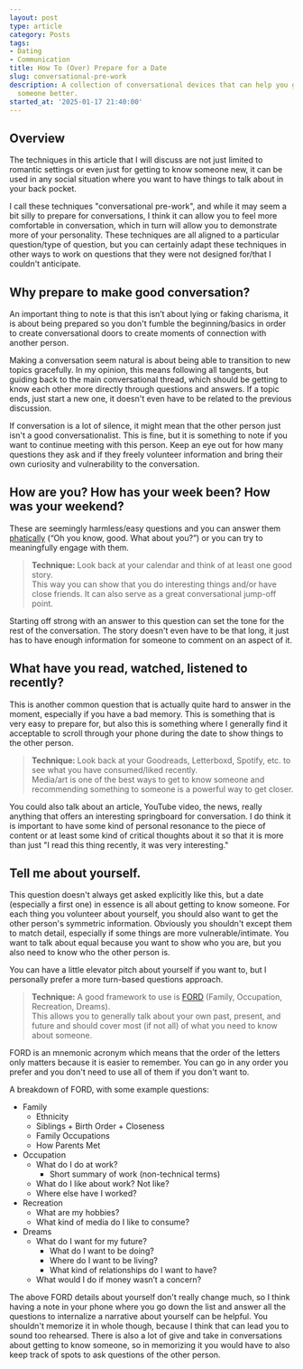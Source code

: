 ```yaml
---
layout: post
type: article
category: Posts
tags:
- Dating
- Communication
title: How To (Over) Prepare for a Date
slug: conversational-pre-work
description: A collection of conversational devices that can help you get to know
  someone better.
started_at: '2025-01-17 21:40:00'
---
```


## Overview

The techniques in this article that I will discuss are not just limited to romantic settings or even just for getting to know someone new, it can be used in any social situation where you want to have things to talk about in your back pocket. 

I call these techniques "conversational pre-work", and while it may seem a bit silly to prepare for conversations, I think it can allow you to feel more comfortable in conversation, which in turn will allow you to demonstrate more of your personality. These techniques are all aligned to a particular question/type of question, but you can certainly adapt these techniques in other ways to work on questions that they were not designed for/that I couldn't anticipate.

## Why prepare to make good conversation?

An important thing to note is that this isn’t about lying or faking charisma, it is about being prepared so you don't fumble the beginning/basics in order to create conversational doors to create moments of connection with another person.

Making a conversation seem natural is about being able to transition to new topics gracefully. In my opinion, this means following all tangents, but guiding back to the main conversational thread, which should be getting to know each other more directly through questions and answers.  If a topic ends, just start a new one, it doesn't even have to be related to the previous discussion. 

If conversation is a lot of silence, it might mean that the other person just isn't a good conversationalist. This is fine, but it is something to note if you want to continue meeting with this person. Keep an eye out for how many questions they ask and if they freely volunteer information and bring their own curiosity and vulnerability to the conversation.

## How are you? How has your week been? How was your weekend?

These are seemingly harmless/easy questions and you can answer them [phatically](https://en.wikipedia.org/wiki/Phatic_expression) (“Oh you know, good. What about you?”) or you can try to meaningfully engage with them.

> **Technique:** Look back at your calendar and think of at least one good story.  
> This way you can show that you do interesting things and/or have close friends. It can also serve as a great conversational jump-off point.

Starting off strong with an answer to this question can set the tone for the rest of the conversation. The story doesn't even have to be that long, it just has to have enough information for someone to comment on an aspect of it.

## What have you read, watched, listened to recently?

This is another common question that is actually quite hard to answer in the moment, especially if you have a bad memory. This is something that is very easy to prepare for, but also this is something where I generally find it acceptable to scroll through your phone during the date to show things to the other person.

> **Technique:** Look back at your Goodreads, Letterboxd, Spotify, etc. to see what you have consumed/liked recently.  
> Media/art is one of the best ways to get to know someone and recommending something to someone is a powerful way to get closer.

You could also talk about an article, YouTube video, the news, really anything that offers an interesting springboard for conversation. I do think it is important to have some kind of personal resonance to the piece of content or at least some kind of critical thoughts about it so that it is more than just "I read this thing recently, it was very interesting."

## Tell me about yourself.

This question doesn't always get asked explicitly like this, but a date (especially a first one) in essence is all about getting to know someone. For each thing you volunteer about yourself, you should also want to get the other person's symmetric information. Obviously you shouldn't except them to match detail, especially if some things are more vulnerable/intimate. You want to talk about equal because you want to show who you are, but you also need to know who the other person is.

You can have a little elevator pitch about yourself if you want to, but I personally prefer a more turn-based questions approach.

> **Technique:** A good framework to use is [FORD](https://socialself.com/blog/ford-method/) (Family, Occupation, Recreation, Dreams).  
> This allows you to generally talk about your own past, present, and future and should cover most (if not all) of what you need to know about someone.

FORD is an mnemonic acronym which means that the order of the letters only matters because it is easier to remember. You can go in any order you prefer and you don't need to use all of them if you don't want to.

A breakdown of FORD, with some example questions:
* Family
    * Ethnicity
    * Siblings + Birth Order + Closeness
    * Family Occupations
    * How Parents Met
* Occupation
    * What do I do at work?
        * Short summary of work (non-technical terms)
    * What do I like about work? Not like?
    * Where else have I worked?
* Recreation
    * What are my hobbies?
    * What kind of media do I like to consume?
* Dreams
    * What do I want for my future?
        * What do I want to be doing?
        * Where do I want to be living?
        * What kind of relationships do I want to have?
    * What would I do if money wasn’t a concern?

The above FORD details about yourself don't really change much, so I think having a note in your phone where you go down the list and answer all the questions to internalize a narrative about yourself can be helpful. You shouldn't memorize it in whole though, because I think that can lead you to sound too rehearsed. There is also a lot of give and take in conversations about getting to know someone, so in memorizing it you would have to also keep track of spots to ask questions of the other person.
